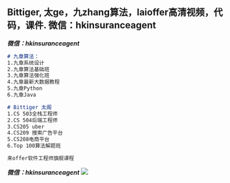 ## Bittiger, 太ge，九zhang算法，laioffer高清视频，代码，课件. 微信：hkinsuranceagent 

***微信：hkinsuranceagent***
```markdown
# 九章算法：
1.九章系统设计
2.九章算法基础班
3.九章算法强化班
4.九章最新大数据教程
5.九章Python
6.九章Java

# Bittiger 太阁
1.CS 503全栈工程师
2.CS 504后端工程师 
3.CS205 uber 
4.CS209 搜索广告平台 
5.CS208电商平台 
6.Top 100算法解题班 

来offer软件工程师旗舰课程
```
***微信：hkinsuranceagent***
![](https://zengtian008.github.io/IMG_1911.jpg)
